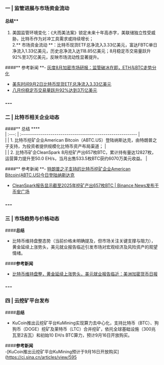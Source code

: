 ### **一 | 监管进展与市场资金流动**  
#### **总结****  
1. 美国监管环境变化：《大而美法案》锁定未来十年高赤字，美联储独立性受威胁，比特币作为对冲工具需求或持续增长；  
2.** 市场资金流动 **：比特币现货ETF总净流入3.33亿美元，富达FBTC单日净流入1.33亿美元，历史总净流入达118.85亿美元；8月稳定币交易量跃升92%至3万亿美元，反映市场流动性显著提升。  


####** 参考新闻 **- [灰度8月加密市场研报：监管破冰在即，ETH与BTC走势分化](https://blockweeks.com/article/164981)  
- [美东时间9月2日比特币现货ETF总净流入3.33亿美元](https://finance.sina.com.cn/blockchain/roll/2025-09-03/doc-infpewap2842349.shtml)  
- [八月份稳定币交易量跃升92%达到3万亿美元](https://news.bitcoin.com/zh/ba-yue-fen-wen-ding-bi-jiao-yi-liang-yue-sheng-92-da-dao-3-wan-yi-mei-yuan/)  


### ---


### **二 | 比特币相关企业动态**  
####** 总结 ****  
| :---: | :----------------------------------------------------------- |  
|      | 1. 比特币挖矿企业American Bitcoin（ABTC.US）登陆纳斯达克，由特朗普之子支持，为投资者提供规模化比特币资产布局渠道； |  
|      | 2. 比特币矿企CleanSpark 8月挖矿产出657枚BTC，累计持有量达12827枚，运营算力提升至50.0 EH/s，当月出售533.5枚BTC获约6070万美元收益。 |  


####** 参考新闻 **- [特朗普之子支持的比特币挖矿企业American Bitcoin(ABTC.US)今日登陆纳斯达克](https://finance.sina.com.cn/stock/hkstock/ggscyd/2025-09-03/doc-infpfthf9455433.shtml)  
- [CleanSpark报告显示截至2025年挖矿产出657枚BTC | Binance News发布于币安广场](https://www.binance.com/cn/square/post/29191494292026)  


### ---


### **三 | 市场趋势与价格动态**  
####**总结**  
- 比特币维持盘整态势（当前价格未明确提及，但市场关注关键支撑与阻力），黄金延续上涨势头，美元就业报告临近引发市场对宏观经济及风险资产的观望情绪。  


####**参考新闻**  
- [比特币维持盘整，黄金延续上涨势头，美元就业报告临近：美洲加密货币日报](https://www.coindesk.com/zh/daybook-us/2025/09/03/bitcoin-treads-water-gold-extends-gain-as-u-s-jobs-report-looms-crypto-daybook-americas)  


### ---


### **四 | 云挖矿平台发布**  
####**总结**  
- KuCoin推出云挖矿平台KuMining实现算力去中心化，支持比特币（BTC）、狗狗币（DOGE）挖矿及莱特币（LTC）合并挖矿，依托全球基础设施（300兆瓦至2吉瓦）和初始10 EH/s BTC算力，预计9月16日开放购买。  


####**参考新闻**  
-[KuCoin推出云挖矿平台KuMining预计于9月16日开放购买](https://cj.sina.cn/articles/view/595
